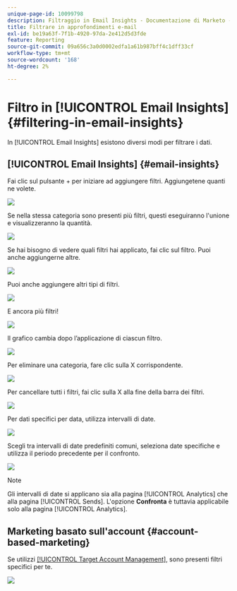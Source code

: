 ```yaml
---
unique-page-id: 10099798
description: Filtraggio in Email Insights - Documentazione di Marketo - Documentazione del prodotto
title: Filtrare in approfondimenti e-mail
exl-id: be19a63f-7f1b-4920-97da-2e412d5d3fde
feature: Reporting
source-git-commit: 09a656c3a0d0002edfa1a61b987bff4c1dff33cf
workflow-type: tm+mt
source-wordcount: '168'
ht-degree: 2%

---
```


# Filtro in [!UICONTROL Email Insights] {#filtering-in-email-insights}

In [!UICONTROL Email Insights] esistono diversi modi per filtrare i dati.

## [!UICONTROL Email Insights] {#email-insights}

Fai clic sul pulsante + per iniziare ad aggiungere filtri. Aggiungetene quanti ne volete.

![](assets/one-2.png)

Se nella stessa categoria sono presenti più filtri, questi eseguiranno l&#39;unione e visualizzeranno la quantità.

![](assets/state.png)

Se hai bisogno di vedere quali filtri hai applicato, fai clic sul filtro. Puoi anche aggiungerne altre.

![](assets/states.png)

Puoi anche aggiungere altri tipi di filtri.

![](assets/os.png)

E ancora più filtri!

![](assets/more-filters.png)

Il grafico cambia dopo l’applicazione di ciascun filtro.

![](assets/filtered-chart.png)

Per eliminare una categoria, fare clic sulla X corrispondente.

![](assets/filter1.png)

Per cancellare tutti i filtri, fai clic sulla X alla fine della barra dei filtri.

![](assets/filter2.png)

Per dati specifici per data, utilizza intervalli di date.

![](assets/date-click.png)

Scegli tra intervalli di date predefiniti comuni, seleziona date specifiche e utilizza il periodo precedente per il confronto.

![](assets/date-range.png)

>[!NOTE]
>
>Gli intervalli di date si applicano sia alla pagina [!UICONTROL Analytics] che alla pagina [!UICONTROL Sends]. L&#39;opzione **Confronta** è tuttavia applicabile solo alla pagina [!UICONTROL Analytics].

## Marketing basato sull&#39;account {#account-based-marketing}

Se utilizzi [[!UICONTROL Target Account Management]](https://docs.marketo.com/display/DOCS/Account+Based+Marketing+Overview), sono presenti filtri specifici per te.

![](assets/abm.png)
